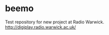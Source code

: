 beemo
=====

Test repository for new project at Radio Warwick. http://digiplay.radio.warwick.ac.uk/
